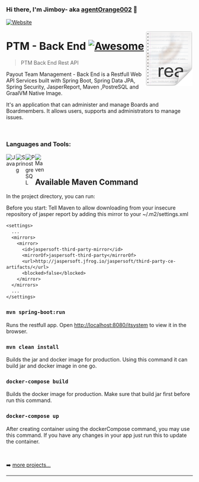 ### Hi there, I'm Jimboy- aka [agentOrange002][website] 👋

[![Website](https://img.shields.io/website?label=agentOrange002.com&style=for-the-badge&url=https%3A%2F%2Fdistracted-einstein-e83f94.netlify.app)](https://distracted-einstein-e83f94.netlify.app/)


<img src="readme.png" align="right" />

# PTM - Back End [![Awesome](https://cdn.rawgit.com/sindresorhus/awesome/d7305f38d29fed78fa85652e3a63e154dd8e8829/media/badge.svg)](https://github.com/agentOrange002/ptm#readme)
> PTM Back End Rest API

Payout Team Management - Back End is a Restfull Web API Services built with Spring Boot, Spring Data JPA, Spring Security, JasperReport, Maven ,PostreSQL and GraalVM Native Image. 

It's an application that can administer and manage Boards and Boardmembers. It allows users, supports and administrators to manage issues.

<br />

### Languages and Tools:

[<img align="left" alt="Java" width="26px" src="https://cdn.jsdelivr.net/npm/simple-icons@v3/icons/java.svg"/>][website]

[<img align="left" alt="Spring" width="26px" src="https://cdn.jsdelivr.net/npm/simple-icons@v3/icons/spring.svg"/>][website]

[<img align="left" alt="PostgreSQL" width="26px" src="https://cdn.jsdelivr.net/npm/simple-icons@v3/icons/postgresql.svg"/>][website]

[<img align="left" alt="Maven" width="26px" src="https://cdn.jsdelivr.net/npm/simple-icons@3.13.0/icons/apachemaven.svg"/>][website]


<br />
<br />

## Available Maven Command

In the project directory, you can run:

Before you start: Tell Maven to allow downloading from your insecure repository of jasper report by adding this mirror to your ~/.m2/settings.xml

```
<settings>
  ...
  <mirrors>
	<mirror>
	  <id>jaspersoft-third-party-mirror</id>
	  <mirrorOf>jaspersoft-third-party</mirrorOf>
	  <url>http://jaspersoft.jfrog.io/jaspersoft/third-party-ce-artifacts/</url>
	  <blocked>false</blocked>
	</mirror>
  </mirrors>
  ...
</settings>
```



### `mvn spring-boot:run`

Runs the restfull app.
Open [http://localhost:8080/itsystem](http://localhost:8080/itsystem) to view it in the browser.

### `mvn clean install`

Builds the jar and docker image for production.
Using this command it can build jar and docker image in one go.

### `docker-compose build`

Builds the docker image for production.
Make sure that build jar first before run this command.

### `docker-compose up`

After creating container using the dockerCompose command, you may use this command.
If you have any changes in your app just run this to update the container.

<br/>

➡️ [more projects...](https://github.com/agentOrange002?tab=repositories)

---

[website]: https://distracted-einstein-e83f94.netlify.app/
